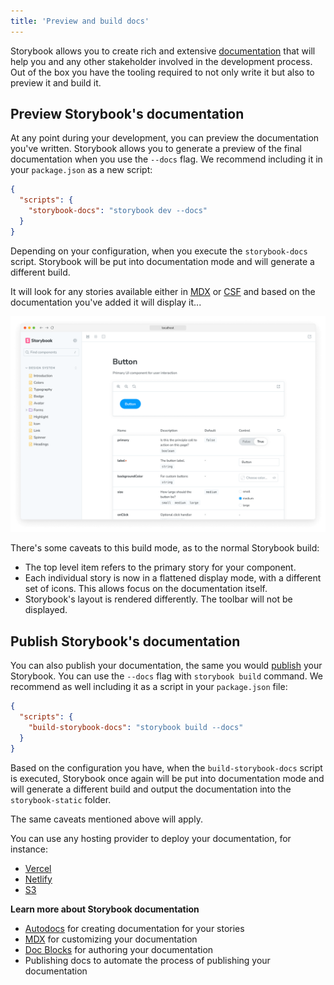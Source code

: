 ```yaml
---
title: 'Preview and build docs'
---
```


Storybook allows you to create rich and extensive [documentation](./index.md) that will help you and any other stakeholder involved in the development process. Out of the box you have the tooling required to not only write it but also to preview it and build it.

## Preview Storybook's documentation

At any point during your development, you can preview the documentation you've written. Storybook allows you to generate a preview of the final documentation when you use the `--docs` flag. We recommend including it in your `package.json` as a new script:

```json
{
  "scripts": {
    "storybook-docs": "storybook dev --docs"
  }
}
```

Depending on your configuration, when you execute the `storybook-docs` script. Storybook will be put into documentation mode and will generate a different build.

It will look for any stories available either in [MDX](./mdx.md) or [CSF](../writing-stories/index.md#component-story-format) and based on the documentation you've added it will display it...

![Storybook in documentation mode](./storybook-docs-build.png)

There's some caveats to this build mode, as to the normal Storybook build:

- The top level item refers to the primary story for your component.
- Each individual story is now in a flattened display mode, with a different set of icons. This allows focus on the documentation itself.
- Storybook's layout is rendered differently. The toolbar will not be displayed.

## Publish Storybook's documentation

You can also publish your documentation, the same you would [publish](../sharing/publish-storybook.md) your Storybook. You can use the `--docs` flag with `storybook build` command. We recommend as well including it as a script in your `package.json` file:

```json
{
  "scripts": {
    "build-storybook-docs": "storybook build --docs"
  }
}
```

Based on the configuration you have, when the `build-storybook-docs` script is executed, Storybook once again will be put into documentation mode and will generate a different build and output the documentation into the `storybook-static` folder.

The same caveats mentioned above will apply.

You can use any hosting provider to deploy your documentation, for instance:

- [Vercel](https://vercel.com/)
- [Netlify](https://www.netlify.com/)
- [S3](https://aws.amazon.com/en/s3/)

**Learn more about Storybook documentation**

- [Autodocs](./autodocs.md) for creating documentation for your stories
- [MDX](./mdx.md) for customizing your documentation
- [Doc Blocks](./doc-blocks.md) for authoring your documentation
- Publishing docs to automate the process of publishing your documentation
